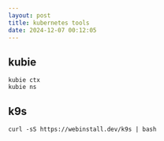 ```yaml
---
layout: post
title: kubernetes tools
date: 2024-12-07 00:12:05
---
```


## kubie

```
kubie ctx
kubie ns
```

## k9s

```
curl -sS https://webinstall.dev/k9s | bash
```
